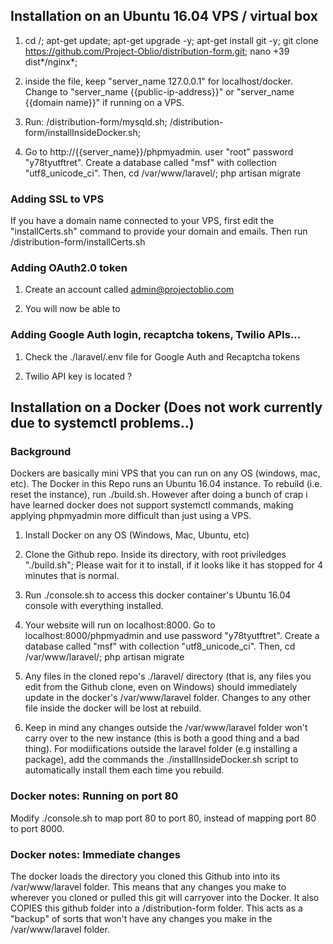 
## Installation on an Ubuntu 16.04 VPS / virtual box


1. cd /; apt-get update; apt-get upgrade -y; apt-get install git -y; git clone https://github.com/Project-Oblio/distribution-form.git; nano +39 dist*/nginx*; 

2. inside the file, keep "server_name 127.0.0.1" for localhost/docker. Change to  "server_name {{public-ip-address}}" or "server_name {{domain name}}" if running on a VPS.

3. Run: /distribution-form/mysqld.sh; /distribution-form/installInsideDocker.sh; 

4. Go to http://{{server_name}}/phpmyadmin. user "root" password "y78tyutftret". Create a database called "msf" with collection "utf8_unicode_ci". Then, cd /var/www/laravel/; php artisan migrate

### Adding SSL to VPS

If you have a domain name connected to your VPS, first edit the "installCerts.sh" command to provide your domain and emails. Then run /distribution-form/installCerts.sh

### Adding OAuth2.0 token
1. Create an account called admin@projectoblio.com

2. You will now be able to 

### Adding Google Auth login, recaptcha tokens, Twilio APIs...
1. Check the ./laravel/.env file for Google Auth and Recaptcha tokens

2. Twilio API key is located ? 

## Installation on a Docker (Does not work currently due to systemctl problems..)
### Background 
Dockers are basically mini VPS that you can run on any OS (windows, mac, etc). The Docker in this Repo runs an Ubuntu 16.04 instance. To rebuild (i.e. reset the instance), run ./build.sh. However after doing a bunch of crap i have learned docker does not support systemctl commands, making applying phpmyadmin more difficult than just using a VPS. 
1. Install Docker on any OS (Windows, Mac, Ubuntu, etc)

2. Clone the Github repo. Inside its directory, with root priviledges "./build.sh"; Please wait for it to install, if it looks like it has stopped for 4 minutes that is normal.

3. Run ./console.sh to access this docker container's Ubuntu 16.04 console with everything installed.

4. Your website will run on localhost:8000. Go to localhost:8000/phpmyadmin and use password "y78tyutftret". Create a database called "msf" with collection "utf8_unicode_ci". Then, cd /var/www/laravel/; php artisan migrate

5. Any files in the cloned repo's ./laravel/ directory (that is, any files you edit from the Github clone, even on Windows) should immediately update in the docker's /var/www/laravel folder. Changes to any other file inside the docker will be lost at rebuild. 

6. Keep in mind any changes outside the /var/www/laravel folder won't carry over to the new instance (this is both a good thing and a bad thing). For modiifications outside the laravel folder (e.g installing a package), add the commands the ./installInsideDocker.sh script to automatically install them each time you rebuild. 

### Docker notes:  Running on port 80
Modify ./console.sh to map port 80 to port 80, instead of mapping port 80 to port 8000. 

### Docker notes: Immediate changes

The docker loads the directory you cloned this Github into into its /var/www/laravel folder. This means that any changes you make to wherever you cloned or pulled this git will carryover into the Docker. It also COPIES this github folder into a /distribution-form folder. This acts as a "backup" of sorts that won't have any changes you make in the /var/www/laravel folder. 
